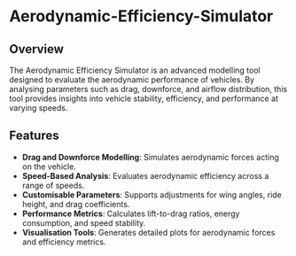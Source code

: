 # Aerodynamic-Efficiency-Simulator
## Overview

The Aerodynamic Efficiency Simulator is an advanced modelling tool designed to evaluate the aerodynamic performance of vehicles. By analysing parameters such as drag, downforce, and airflow distribution, this tool provides insights into vehicle stability, efficiency, and performance at varying speeds.

## Features

- **Drag and Downforce Modelling**: Simulates aerodynamic forces acting on the vehicle.
- **Speed-Based Analysis**: Evaluates aerodynamic efficiency across a range of speeds.
- **Customisable Parameters**: Supports adjustments for wing angles, ride height, and drag coefficients.
- **Performance Metrics**: Calculates lift-to-drag ratios, energy consumption, and speed stability.
- **Visualisation Tools**: Generates detailed plots for aerodynamic forces and efficiency metrics.